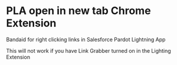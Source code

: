 # PLA open in new tab Chrome Extension

Bandaid for right clicking links in Salesforce Pardot Lightning App

This will not work if you have Link Grabber turned on in the Lighting Extension
